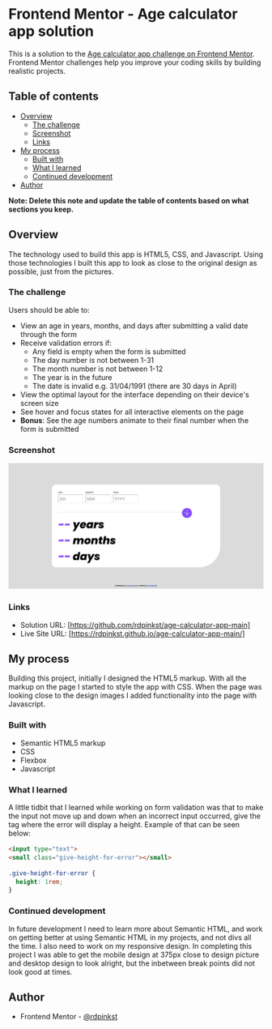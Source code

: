 # Frontend Mentor - Age calculator app solution

This is a solution to the [Age calculator app challenge on Frontend Mentor](https://www.frontendmentor.io/challenges/age-calculator-app-dF9DFFpj-Q). Frontend Mentor challenges help you improve your coding skills by building realistic projects. 

## Table of contents

- [Overview](#overview)
  - [The challenge](#the-challenge)
  - [Screenshot](#screenshot)
  - [Links](#links)
- [My process](#my-process)
  - [Built with](#built-with)
  - [What I learned](#what-i-learned)
  - [Continued development](#continued-development)
- [Author](#author)


**Note: Delete this note and update the table of contents based on what sections you keep.**

## Overview
The technology used to build this app is HTML5, CSS, and Javascript.  Using those technologies I built this app to look as close to the original design as possible, just from the pictures.

### The challenge

Users should be able to:

- View an age in years, months, and days after submitting a valid date through the form
- Receive validation errors if:
  - Any field is empty when the form is submitted
  - The day number is not between 1-31
  - The month number is not between 1-12
  - The year is in the future
  - The date is invalid e.g. 31/04/1991 (there are 30 days in April)
- View the optimal layout for the interface depending on their device's screen size
- See hover and focus states for all interactive elements on the page
- **Bonus**: See the age numbers animate to their final number when the form is submitted

### Screenshot

![](./screenshot.png)

### Links

- Solution URL: [https://github.com/rdpinkst/age-calculator-app-main]
- Live Site URL: [https://rdpinkst.github.io/age-calculator-app-main/]

## My process
Building this project, initially I designed the HTML5 markup.  With all the markup on the page I started to style the app with CSS.  When the page was looking close to the design images I added functionality into the page with Javascript.  

### Built with

- Semantic HTML5 markup
- CSS 
- Flexbox
- Javascript

### What I learned

A little tidbit that I learned while working on form validation was that to make the input not move up and down when an incorrect input occurred, give the tag where the error will display a height. Example of that can be seen below: 

```html
<input type="text">
<small class="give-height-for-error"></small>
```
```css
.give-height-for-error {
  height: 1rem;
}
```

### Continued development

In future development I need to learn more about Semantic HTML, and work on getting better at using Semantic HTML in my projects, and not divs all the time.  I also need to work on my responsive design.  In completing this project I was able to get the mobile design at 375px close to design picture and desktop design to look alright, but the inbetween break points did not look good at times.

## Author

- Frontend Mentor - [@rdpinkst](https://www.frontendmentor.io/profile/rdpinkst)
